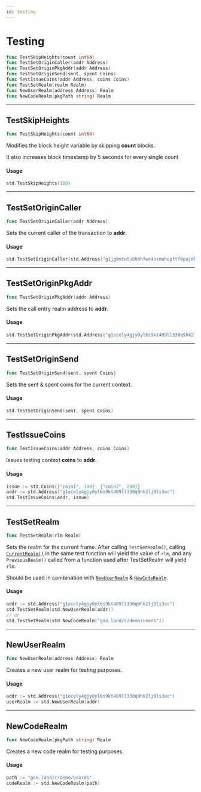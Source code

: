 ```yaml
---
id: testing
---
```


# Testing

```go
func TestSkipHeights(count int64)
func TestSetOriginCaller(addr Address)
func TestSetOriginPkgAddr(addr Address)
func TestSetOriginSend(sent, spent Coins)
func TestIssueCoins(addr Address, coins Coins)
func TestSetRealm(realm Realm)
func NewUserRealm(address Address) Realm
func NewCodeRealm(pkgPath string) Realm
```

---

## TestSkipHeights

```go
func TestSkipHeights(count int64)
```
Modifies the block height variable by skipping **count** blocks.

It also increases block timestamp by 5 seconds for every single count

#### Usage
```go
std.TestSkipHeights(100)
```
---

## TestSetOriginCaller

```go
func TestSetOriginCaller(addr Address)
```
Sets the current caller of the transaction to **addr**.

#### Usage
```go
std.TestSetOriginCaller(std.Address("g1jg8mtutu9khhfwc4nxmuhcpftf0pajdhfvsqf5"))
```
---

## TestSetOriginPkgAddr

```go
func TestSetOriginPkgAddr(addr Address)
```
Sets the call entry realm address to **addr**.

#### Usage
```go
std.TestSetOriginPkgAddr(std.Address("g1ecely4gjy0yl6s9kt409ll330q9hk2lj9ls3ec"))
```

---

## TestSetOriginSend

```go
func TestSetOriginSend(sent, spent Coins)
```
Sets the sent & spent coins for the current context.

#### Usage
```go
std.TestSetOriginSend(sent, spent Coins)
```
---

## TestIssueCoins

```go
func TestIssueCoins(addr Address, coins Coins)
```

Issues testing context **coins** to **addr**.

#### Usage

```go
issue := std.Coins{{"coin1", 100}, {"coin2", 200}}
addr := std.Address("g1ecely4gjy0yl6s9kt409ll330q9hk2lj9ls3ec")
std.TestIssueCoins(addr, issue)
```

---

## TestSetRealm

```go
func TestSetRealm(rlm Realm)
```

Sets the realm for the current frame. After calling `TestSetRealm()`, calling 
[`CurrentRealm()`](chain.md#currentrealm) in the same test function will yield the value of `rlm`, and 
any `PreviousRealm()` called from a function used after TestSetRealm will yield `rlm`.

Should be used in combination with [`NewUserRealm`](#newuserrealm) &
[`NewCodeRealm`](#newcoderealm).

#### Usage
```go
addr := std.Address("g1ecely4gjy0yl6s9kt409ll330q9hk2lj9ls3ec")
std.TestSetRealm(std.NewUserRealm(addr))
// or 
std.TestSetRealm(std.NewCodeRealm("gno.land/r/demo/users"))
```

---

## NewUserRealm

```go
func NewUserRealm(address Address) Realm
```

Creates a new user realm for testing purposes.

#### Usage
```go
addr := std.Address("g1ecely4gjy0yl6s9kt409ll330q9hk2lj9ls3ec")
userRealm := std.NewUserRealm(addr)
```

---

## NewCodeRealm

```go
func NewCodeRealm(pkgPath string) Realm
```

Creates a new code realm for testing purposes.

#### Usage
```go
path := "gno.land/r/demo/boards"
codeRealm := std.NewCodeRealm(path)
```







